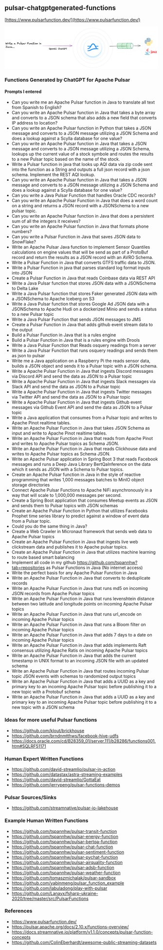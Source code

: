 ## pulsar-chatgptgenerated-functions

[https://www.pulsarfunction.dev/](https://www.pulsarfunction.dev/)

![image](https://raw.githubusercontent.com/tspannhw/pulsar-chatgptgenerated-functions/main/chatgpt.png)


### Functions Generated by ChatGPT for Apache Pulsar


#### Prompts I entered

* Can you write me an Apache Pulsar function in Java to translate all text from Spanish to English?
* Can you write an Apache Pulsar function in Java that takes a byte array and converts to a JSON schema that also adds a new field that converts IP address to location?
* Can you write an Apache Pulsar function in Python that takes a JSON message and converts to a JSON message utilizing a JSON Schema and does a lookup against a Scylla database for one value?
* Can you write an Apache Pulsar function in Java that takes a JSON message and converts to a JSON message utilizing a JSON Schema, lookups up the current value of a stock symbole   and routes the results to a new Pulsar topic based on the name of the stock.
* Write a Pulsar function in java that looks up AQI data via zip code sent into the function as a String and outputs a full json record with a json schema.   Implement the REST AQI lookup.
* Can you write an Apache Pulsar function in Java that takes a JSON message and converts to a JSON message utilizing a JSON Schema and does a lookup against a Scylla database for one value?
* Can you write a Java Pulsar Function that handles Oracle CDC records?
* Can you write an Apache Pulsar Function in Java that does a word count on a string and returns a JSON record with a JSONSchema to a new pulsar topic.
* Can you write an Apache Pulsar function in Java that does a persistent sum of all the integers it receives?
* Can you write an Apache Pulsar function in Java that formats phone numbers?
* Can you write a Pulsar Function in Java that saves JSON data to SnowFlake?
* Write an Apache Pulsar Java function to implement Sensor Quantiles calculations on engine values that will be send as part of a ProtoBuf record and return the results as a JSON record with an AVRO Schema.
* Write a Pulsar Function in Java that converts GTFS traffic data to JSON.
* Write a Pulsar Function in java that parses standard log format inputs into JSON
* Create a Pulsar Function in Java that reads Coinbase data via REST API
* Write a Java Pulsar function that stores JSON data with a JSONSchema to Delta Lake
* Write a Java Pulsar function that stores Faker generated JSON data with a JSONSchema to Apache Iceberg on S3
* Write a Java Pulsar function that stores Google Ad JSON data with a JSONSchema to Apache Hudi on a dockerized Minio and sends a status to a new Pulsar topic
* Write a Java Pulsar Function that sends JSON messages to JMS
* Create a Pulsar Function in Java that adds github event stream data to the output
* Build a Pulsar Function in Java that is a rules engine
* Build a Pulsar Function in Java that is a rules engine with Drools
* Write a Java Pulsar Function that Reads osquery readings from a server
* Write a Java Pulsar Function that runs osquery readings and sends them as json to pulsar
* Write me a Java application on a Raspberry Pi the reads sensor data, builds a JSON object and sends it to a Pulsar topic with a JSON schema.
* Write a Apache Pulsar Function in Java that ingests Discord messages via Discord API and send the data as JSON to a Pulsar topic
* Write a Apache Pulsar Function in Java that ingests Slack messages via Slack API and send the data as JSON to a Pulsar topic
* Write a Apache Pulsar Function in Java that ingests Twitter messages via Twitter API and send the data as JSON to a Pulsar topic
* Write a Apache Pulsar Function in Java that ingests Github event messages via Github Event API and send the data as JSON to a Pulsar topic
* Write a Java application that consumes from a Pulsar topic and writes to Apache Pinot realtime tables.
* Write an Apache Pulsar Function in Java that takes JSON Schema as input and write to Apache Pinot realtime tables.
* Write an Apache Pulsar Function in Java that reads from Apache Pinot and writes to Apache Pulsar topics as Schema JSON.
* Write an Apache Pulsar Function in Java that reads Clickhouse data and writes to Apache Pulsar topics as Schema JSON.
* Write an Apache Pulsar application in Spring Boot 3 that reads Facebook messages and runs a Deep Java Library BertQaInference on the data which it sends as JSON with a Schema to Pulsar topics.
* Create an Apache Pulsar function in Java in the style of reactive programming that writes 1,000 messages batches to MinIO object storage directories
* Connect Apache Pulsar Functions to Apache NiFi asynchronously in a way that will scale to 1,000,000 messages per second.
* Create a Spring Boot application that consumes Meetup events as JSON and sends them to Pulsar topics with JSON schemas
* Create an Apache Pulsar Function in Python that utilizes Facebooks Prophet time series library to predict against a window of event data from a Pulsar topic.
* Could you do the same thing in Java?
* Create a Web Crawler in Micronaut framework that sends web data to Apache Pulsar topics
* Create an Apache Pulsar Function in Java that ingests live web clickstream data and publishes it to Apache pulsar topics.
* Create an Apache Pulsar Function in Java that utilizes machine learning to route based smart balancing
* Implement all code in my github https://github.com/tspannhw?tab=repositories as Pulsar Functions in Java (No internet access)
* Write the perfect basis for any Apache Pulsar Function in Java
* Write an Apache Pulsar Function in Java that converts to deduplicate records
* Write an Apache Pulsar Function in Java that runs md5 on incoming JSON records from Apache Pulsar topics
* Write an Apache Pulsar Function in Java that runs levenshtein distance between two latitude and longitude points on incoming Apache Pulsar topics
* Write an Apache Pulsar Function in Java that runs url_encode on incoming Apache Pulsar topics
* Write an Apache Pulsar Function in Java that runs a Bloom filter on incoming Apache Pulsar topics
* Write an Apache Pulsar Function in Java that adds 7 days to a date on incoming Apache Pulsar topics
* Write an Apache Pulsar Function in Java that adds implements Raft consensus utilizing Apache Ratis on incoming Apache Pulsar topics
* Write an Apache Pulsar Function in Java that adds the current timestamp in UNIX format to an incoming JSON file with an updated schema
* Write an Apache Pulsar Function in Java that routes incoming Pulsar topic JSON events with schemas to randomized output topics
* Write an Apache Pulsar Function in Java that adds a UUID as a key and primary key to an incoming Apache Pulsar topic before publishing it to a new topic with a Protobuf schema
* Write an Apache Pulsar Function in Java that adds a UUID as a key and primary key to an incoming Apache Pulsar topic before publishing it to a new topic with a JSON schema
 
### Ideas for more useful Pulsar functions

* https://github.com/klout/brickhouse
* https://github.com/brndnmtthws/facebook-hive-udfs
* https://docs.oracle.com/cd/B28359_01/server.111/b28286/functions001.htm#SQLRF51171


### Human Expert Written Functions

* https://github.com/david-streamlio/pulsar-in-action
* https://github.com/datastax/astra-streaming-examples
* https://github.com/david-streamlio/GottaEat
* https://github.com/jerrypeng/pulsar-functions-demos


### Pulsar Sources/Sinks

* https://github.com/streamnative/pulsar-io-lakehouse

### Example Human Written Functions

* https://github.com/tspannhw/pulsar-transit-function
* https://github.com/tspannhw/pulsar-energy-function
* https://github.com/tspannhw/pulsar-bertqa-function
* https://github.com/tspannhw/pulsar-chat-function
* https://github.com/tspannhw/pulsar-sentiment-function
* https://github.com/tspannhw/pulsar-pychat-function
* https://github.com/tspannhw/pulsar-airquality-function
* https://github.com/tspannhw/pulsar-adsb-function
* https://github.com/tspannhw/pulsar-weather-function
* https://github.com/tomaszmichalak/pulsar-sandbox
* https://github.com/yabinmeng/pulsar_function_example
* https://github.com/labuladong/play-with-pulsar
* https://github.com/Lanayx/fsharp-ukraine-2020/tree/master/src/PulsarFunctions

### References

* https://www.pulsarfunction.dev/
* https://pulsar.apache.org/docs/2.10.x/functions-overview/
* https://docs.streamnative.io/platform/v1.1.0/concepts/pulsar-function-concepts
* https://github.com/ColinEberhardt/awesome-public-streaming-datasets
